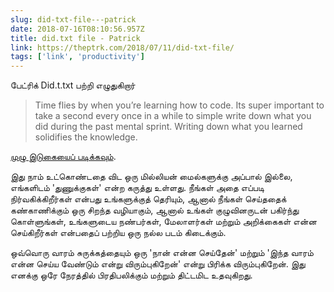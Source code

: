 ```yaml
---
slug: did-txt-file---patrick
date: 2018-07-16T08:10:56.957Z
title: did.txt file - Patrick
link: https://theptrk.com/2018/07/11/did-txt-file/
tags: ['link', 'productivity']
---
```

பேட்ரிக் Did.t.txt பற்றி எழுதுகிறார்

> Time flies by when you&#x2019;re learning how to code. Its super important to take a second every once in a while to simple write down what you did during the past mental sprint. Writing down what you learned solidifies the knowledge.


[முழு இடுகையைப் படிக்கவும்](https://theptrk.com/2018/07/11/did-txt-file/).

இது நாம் உட்கொண்டதை விட ஒரு மில்லியன் மைல்களுக்கு அப்பால் இல்லை, எங்களிடம் 'துணுக்குகள்' என்ற கருத்து உள்ளது. நீங்கள் அதை எப்படி நிர்வகிக்கிறீர்கள் என்பது உங்களுக்குத் தெரியும், ஆனால் நீங்கள் செய்ததைக் கண்காணிக்கும் ஒரு சிறந்த வழியாகும், ஆனால் உங்கள் குழுவினருடன் பகிர்ந்து கொள்ளுங்கள், உங்களுடைய நண்பர்கள், மேலாளர்கள் மற்றும் அறிக்கைகள் என்ன செய்கிறீர்கள் என்பதைப் பற்றிய ஒரு நல்ல படம் கிடைக்கும்.

ஒவ்வொரு வாரம் சுருக்கத்தையும் ஒரு 'நான் என்ன செய்தேன்' மற்றும் 'இந்த வாரம் என்ன செய்ய வேண்டும் என்று விரும்புகிறேன்' என்று பிரிக்க விரும்புகிறேன். இது எனக்கு ஒரே நேரத்தில் பிரதிபலிக்கும் மற்றும் திட்டமிட உதவுகிறது.
